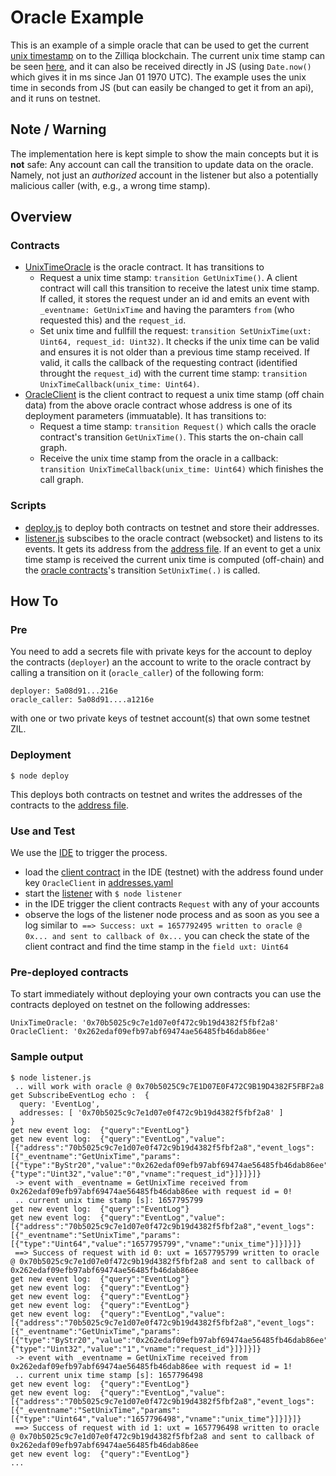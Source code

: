 # Oracle Example
This is an example of a simple oracle that can be used to get the current [unix timestamp](https://en.wikipedia.org/wiki/Unix_time) on to the Zilliqa blockchain. The current unix time stamp can be seen [here](https://www.unixtimestamp.com/), and it can also be received directly in JS (using `Date.now()` which gives it in ms since Jan 01 1970 UTC). The example uses the unix time in seconds from JS (but can easily be changed to get it from an api), and it runs on testnet.

## Note / Warning
The implementation here is kept simple to show the main concepts but it is __not__ safe: Any account can call the transition to update data on the oracle. Namely, not just an *authorized* account in the listener but also a potentially malicious caller (with, e.g., a wrong time stamp).

## Overview
### Contracts
- [UnixTimeOracle](./UnixTimeOracle.scilla) is the oracle contract. It has transitions to
  - Request a unix time stamp: `transition GetUnixTime()`. A client contract will call this transition to receive the latest unix time stamp. If called, it stores the request under an id and emits an event with `_eventname: GetUnixTime` and having the paramters `from` (who requested this) and the `request_id`.
  - Set unix time and fullfill the request: `transition SetUnixTime(uxt: Uint64, request_id: Uint32)`. It checks if the unix time can be valid and ensures it is not older than a previous time stamp received. If valid, it calls the callback of the requesting contract (identified throught the `request_id`) with the current time stamp: `transition UnixTimeCallback(unix_time: Uint64)`.
- [OracleClient](./OracleClient.scilla) is the client contract to request a unix time stamp (off chain data) from the above oracle contract whose address is one of its deployment parameters (immuatable). It has transitions to:
  - Request a time stamp: `transition Request()` which calls the oracle contract's transition `GetUnixTime()`. This starts the on-chain call graph.
  - Receive the unix time stamp from the oracle in a callback: `transition UnixTimeCallback(unix_time: Uint64)` which finishes the call graph.

### Scripts
- [deploy.js](./deploy.js) to deploy both contracts on testnet and store their addresses.
- [listener.js](./listener.js) subscibes to the oracle contract (websocket) and listens to its events. It gets its address from the [address file](./addresses.yaml). If an event to get a unix time stamp is received the current unix time is computed (off-chain) and the [oracle contracts](./UnixTimeOracle.scilla)'s transition `SetUnixTime(.)` is called.

## How To

### Pre
You need to add a secrets file with private keys for the account to deploy the contracts (`deployer`) an the account to write to the oracle contract by calling a transition on it (`oracle_caller`) of the following form:
```{yaml}
deployer: 5a08d91...216e
oracle_caller: 5a08d91....a1216e
```
with one or two private keys of testnet account(s) that own some testnet ZIL.

### Deployment
`$ node deploy`

This deploys both contracts on testnet and writes the addresses of the contracts to the [address file](./addresses.yaml).

### Use and Test
We use the [IDE](https://ide.zilliqa.com/#/) to trigger the process.
- load the [client contract](./OracleClient.scilla) in the IDE (testnet) with the address found under key `OracleClient` in [addresses.yaml](./addresses.yaml)
- start the [listener](./listener.js) with `$ node listener`
- in the IDE trigger the client contracts `Request` with any of your accounts
- observe the logs of the listener node process and as soon as you see a log similar to` ==> Success: uxt = 1657792495 written to oracle @ 0x... and sent to callback of 0x...` you can check the state of the client contract and find the time stamp in the `field uxt: Uint64`

### Pre-deployed contracts
To start immediately without deploying your own contracts you can use the contracts deployed on testnet on the following addresses:
```{yaml}
UnixTimeOracle: '0x70b5025c9c7e1d07e0f472c9b19d4382f5fbf2a8'
OracleClient: '0x262edaf09efb97abf69474ae56485fb46dab86ee'
```

### Sample output
```
$ node listener.js 
 .. will work with oracle @ 0x70b5025C9c7E1D07E0F472C9B19D4382F5FBF2a8
get SubscribeEventLog echo :  {
  query: 'EventLog',
  addresses: [ '0x70b5025c9c7e1d07e0f472c9b19d4382f5fbf2a8' ]
}
get new event log:  {"query":"EventLog"}
get new event log:  {"query":"EventLog","value":[{"address":"70b5025c9c7e1d07e0f472c9b19d4382f5fbf2a8","event_logs":[{"_eventname":"GetUnixTime","params":[{"type":"ByStr20","value":"0x262edaf09efb97abf69474ae56485fb46dab86ee","vname":"from"},{"type":"Uint32","value":"0","vname":"request_id"}]}]}]}
 -> event with _eventname = GetUnixTime received from 0x262edaf09efb97abf69474ae56485fb46dab86ee with request id = 0!
 .. current unix time stamp [s]: 1657795799
get new event log:  {"query":"EventLog"}
get new event log:  {"query":"EventLog","value":[{"address":"70b5025c9c7e1d07e0f472c9b19d4382f5fbf2a8","event_logs":[{"_eventname":"SetUnixTime","params":[{"type":"Uint64","value":"1657795799","vname":"unix_time"}]}]}]}
 ==> Success of request with id 0: uxt = 1657795799 written to oracle @ 0x70b5025c9c7e1d07e0f472c9b19d4382f5fbf2a8 and sent to callback of 0x262edaf09efb97abf69474ae56485fb46dab86ee
get new event log:  {"query":"EventLog"}
get new event log:  {"query":"EventLog"}
get new event log:  {"query":"EventLog"}
get new event log:  {"query":"EventLog"}
get new event log:  {"query":"EventLog","value":[{"address":"70b5025c9c7e1d07e0f472c9b19d4382f5fbf2a8","event_logs":[{"_eventname":"GetUnixTime","params":[{"type":"ByStr20","value":"0x262edaf09efb97abf69474ae56485fb46dab86ee","vname":"from"},{"type":"Uint32","value":"1","vname":"request_id"}]}]}]}
 -> event with _eventname = GetUnixTime received from 0x262edaf09efb97abf69474ae56485fb46dab86ee with request id = 1!
 .. current unix time stamp [s]: 1657796498
get new event log:  {"query":"EventLog"}
get new event log:  {"query":"EventLog","value":[{"address":"70b5025c9c7e1d07e0f472c9b19d4382f5fbf2a8","event_logs":[{"_eventname":"SetUnixTime","params":[{"type":"Uint64","value":"1657796498","vname":"unix_time"}]}]}]}
 ==> Success of request with id 1: uxt = 1657796498 written to oracle @ 0x70b5025c9c7e1d07e0f472c9b19d4382f5fbf2a8 and sent to callback of 0x262edaf09efb97abf69474ae56485fb46dab86ee
get new event log:  {"query":"EventLog"}
...
```
